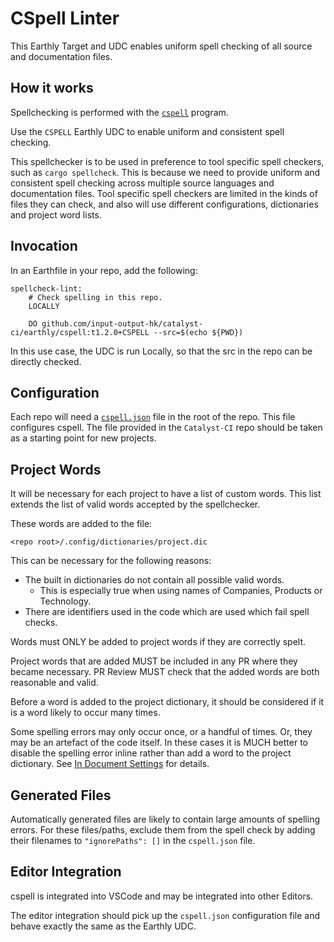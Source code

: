# CSpell Linter

This Earthly Target and UDC enables uniform spell checking of all source and
documentation files.

## How it works

Spellchecking is performed with the [`cspell`](cspell.org) program.

Use the `CSPELL` Earthly UDC to enable uniform and consistent spell checking.

This spellchecker is to be used in preference to tool specific spell checkers,
such as `cargo spellcheck`.
This is because we need to provide uniform and consistent spell checking across
multiple source languages and documentation files.
Tool specific spell checkers are limited in the kinds of files they can check,
and also will use different configurations, dictionaries and project word lists.

## Invocation

In an Earthfile in your repo, add the following:

```earthfile
spellcheck-lint:
    # Check spelling in this repo.
    LOCALLY

    DO github.com/input-output-hk/catalyst-ci/earthly/cspell:t1.2.0+CSPELL --src=$(echo ${PWD})
```

In this use case, the UDC is run Locally, so that the src in the repo can be directly checked.

## Configuration

Each repo will need a [`cspell.json`](http://cspell.org/configuration/) file in the root of the repo.
This file configures cspell.
The file provided in the `Catalyst-CI` repo should be taken as a starting point
for new projects.

## Project Words

It will be necessary for each project to have a list of custom words.
This list extends the list of valid words accepted by the spellchecker.

These words are added to the file:

```path
<repo root>/.config/dictionaries/project.dic
```

This can be necessary for the following reasons:

* The built in dictionaries do not contain all possible valid words.
  * This is especially true when using names of Companies, Products or Technology.
* There are identifiers used in the code which are used which fail spell checks.

Words must ONLY be added to project words if they are correctly spelt.

Project words that are added MUST be included in any PR where they became necessary.
PR Review MUST check that the added words are both reasonable and valid.

Before a word is added to the project dictionary, it should be considered if it is a word likely to occur many times.

Some spelling errors may only occur once, or a handful of times.
Or, they may be an artefact of the code itself.
In these cases it is MUCH better to disable the spelling error inline rather than add a word to the project dictionary.
See [In Document Settings](http://cspell.org/configuration/document-settings/#in-document-settings) for details.

## Generated Files

Automatically generated files are likely to contain large amounts of spelling errors.
For these files/paths, exclude them from the spell check by adding their filenames to `"ignorePaths": []` in the `cspell.json` file.

## Editor Integration

cspell is integrated into VSCode and may be integrated into other Editors.

The editor integration should pick up the `cspell.json` configuration file and behave exactly the same as the Earthly UDC.
